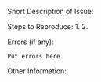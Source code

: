 Short Description of Issue:

Steps to Reproduce:
1. 
2. 

Errors (if any):
```
Put errors here
```

Other Information:

